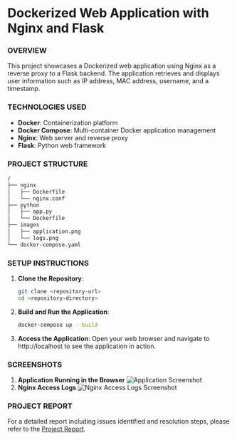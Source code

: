 # Dockerized Web Application with Nginx and Flask

### OVERVIEW
This project showcases a Dockerized web application using Nginx as a reverse proxy to a Flask backend. The application retrieves and displays user information such as IP address, MAC address, username, and a timestamp.

### TECHNOLOGIES USED
- **Docker**: Containerization platform
- **Docker Compose**: Multi-container Docker application management
- **Nginx**: Web server and reverse proxy
- **Flask**: Python web framework

### PROJECT STRUCTURE
  ```bash
  /
  ├── nginx
  │   ├── Dockerfile
  │   └── nginx.conf
  ├── python
  │   ├── app.py
  │   └── Dockerfile
  ├── images
  │   ├── application.png
  │   └── logs.png
  └── docker-compose.yaml
  ```

### SETUP INSTRUCTIONS

1. **Clone the Repository**:
   ```bash
   git clone <repository-url>
   cd <repository-directory>

2. **Build and Run the Application**:
   ```bash
   docker-compose up --build

3. **Access the Application**:
Open your web browser and navigate to http://localhost to see the application in action.

### SCREENSHOTS
1. **Application Running in the Browser**
   ![Application Screenshot](images/application.png)
2. **Nginx Access Logs** 
   ![Nginx Access Logs Screenshot](images/logs.png)

### PROJECT REPORT
For a detailed report including issues identified and resolution steps, please refer to the [Project Report](https://drive.google.com/file/d/1QhGCNXa2M01b2DD0z8_cbnSPDfKo82v6/view?usp=drive_link).